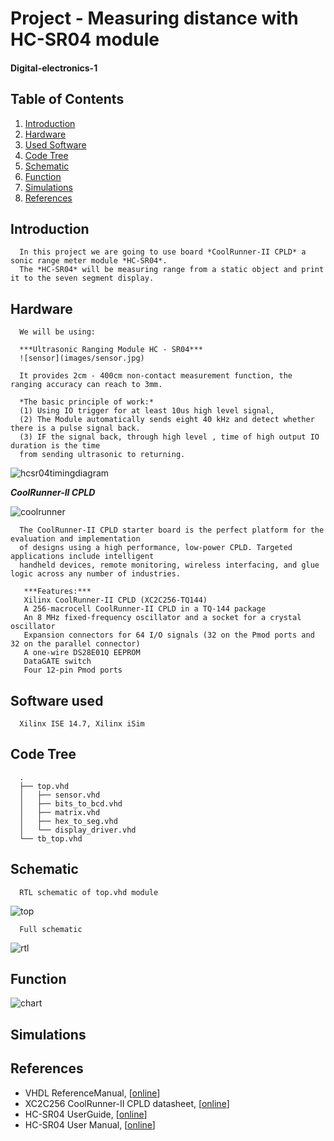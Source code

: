 # Project - Measuring distance with HC-SR04 module
#### Digital-electronics-1


## Table of Contents

1. [Introduction](#introduction)
2. [Hardware](#hardware)
3. [Used Software](#software)
4. [Code Tree](#codetree)
5. [Schematic](#schematic)
6. [Function](#function)
7. [Simulations](#simulations)
8. [References](#references)


## Introduction


      In this project we are going to use board *CoolRunner-II CPLD* a sonic range meter module *HC-SR04*.
      The *HC-SR04* will be measuring range from a static object and print it to the seven segment display.


## Hardware

      We will be using:

      ***Ultrasonic Ranging Module HC - SR04***
      ![sensor](images/sensor.jpg)

      It provides 2cm - 400cm non-contact measurement function, the ranging accuracy can reach to 3mm. 

      *The basic principle of work:*
      (1) Using IO trigger for at least 10us high level signal, 
      (2) The Module automatically sends eight 40 kHz and detect whether there is a pulse signal back. 
      (3) IF the signal back, through high level , time of high output IO duration is the time
      from sending ultrasonic to returning.
   
   ![hcsr04timingdiagram](images/hcsr04timingdiagram.png)
   
   ***CoolRunner-II CPLD***
   
   ![coolrunner](images/coolrunner.jpg)
   
      The CoolRunner-II CPLD starter board is the perfect platform for the evaluation and implementation 
      of designs using a high performance, low-power CPLD. Targeted applications include intelligent 
      handheld devices, remote monitoring, wireless interfacing, and glue logic across any number of industries. 

       ***Features:***
       Xilinx CoolRunner-II CPLD (XC2C256-TQ144)
       A 256-macrocell CoolRunner-II CPLD in a TQ-144 package
       An 8 MHz fixed-frequency oscillator and a socket for a crystal oscillator
       Expansion connectors for 64 I/O signals (32 on the Pmod ports and 32 on the parallel connector)
       A one-wire DS28E01Q EEPROM
       DataGATE switch
       Four 12-pin Pmod ports

## Software used
      Xilinx ISE 14.7, Xilinx iSim
   
## Code Tree
      
      .
      ├── top.vhd
      │   ├── sensor.vhd
      │   ├── bits_to_bcd.vhd
      │   ├── matrix.vhd
      │   ├── hex_to_seg.vhd
      │   └── display_driver.vhd
      └── tb_top.vhd
      
## Schematic

      RTL schematic of top.vhd module

   ![top](images/top.PNG)

      Full schematic
      
   ![rtl](images/rtl.jpg)

## Function 

   ![chart](images/chart.jpg)
   
## Simulations



## References
   - VHDL ReferenceManual, [[online](https://www.ics.uci.edu/~jmoorkan/vhdlref/Synario%20VHDL%20Manual.pdf)]
   - XC2C256 CoolRunner-II CPLD datasheet, [[online](https://www.xilinx.com/support/documentation/data_sheets/ds094.pdf)]       
   - HC-SR04 UserGuide, [[online](https://gzhls.at/blob/ldb/a/f/8/d/3d41c9a2c62a80a00d10ed24111df3fa6f43.pdf)]
   - HC-SR04 User Manual, [[online](http://web.eece.maine.edu/~zhu/book/lab/HC-SR04%20User%20Manual.pdf)] 

